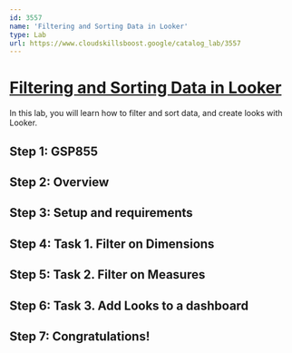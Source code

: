 ```yaml
---
id: 3557
name: 'Filtering and Sorting Data in Looker'
type: Lab
url: https://www.cloudskillsboost.google/catalog_lab/3557
---
```


# [Filtering and Sorting Data in Looker](https://www.cloudskillsboost.google/catalog_lab/3557)

In this lab, you will learn how to filter and sort data, and create looks with Looker.

## Step 1: GSP855

## Step 2: Overview

## Step 3: Setup and requirements

## Step 4: Task 1. Filter on Dimensions

## Step 5: Task 2. Filter on Measures

## Step 6: Task 3. Add Looks to a dashboard

## Step 7: Congratulations!
